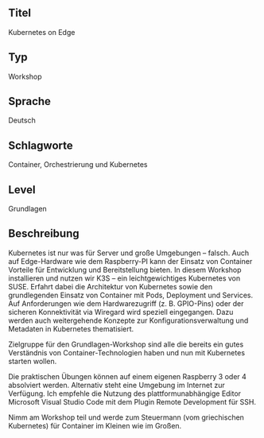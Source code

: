 ## Titel
Kubernetes on Edge

## Typ
Workshop

## Sprache
Deutsch

## Schlagworte
Container, Orchestrierung und Kubernetes

## Level
Grundlagen

## Beschreibung
Kubernetes ist nur was für Server und große Umgebungen – falsch. Auch auf Edge-Hardware wie dem Raspberry-PI kann der Einsatz von Container Vorteile für Entwicklung und Bereitstellung bieten. In diesem Workshop installieren und nutzen wir K3S – ein leichtgewichtiges Kubernetes von SUSE. Erfahrt dabei die Architektur von Kubernetes sowie den grundlegenden Einsatz von Container mit Pods, Deployment und Services. Auf Anforderungen wie dem Hardwarezugriff (z. B. GPIO-Pins) oder der sicheren Konnektivität via Wiregard wird speziell eingegangen. Dazu werden auch weitergehende Konzepte zur Konfigurationsverwaltung und Metadaten in Kubernetes thematisiert.

Zielgruppe für den Grundlagen-Workshop sind alle die bereits ein gutes Verständnis von Container-Technologien haben und nun mit Kubernetes starten wollen.

Die praktischen Übungen können auf einem eigenen Raspberry 3 oder 4 absolviert werden. Alternativ steht eine Umgebung im Internet zur Verfügung. Ich empfehle die Nutzung des plattformunabhängige Editor Microsoft Visual Studio Code mit dem Plugin Remote Development für SSH.

Nimm am Workshop teil und werde zum Steuermann (vom griechischen Kubernetes) für Container im Kleinen wie im Großen.